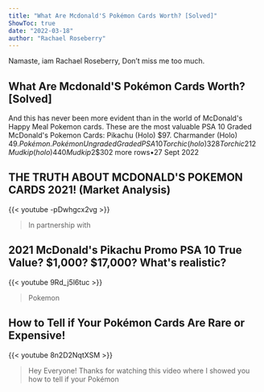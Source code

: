 ```yaml
---
title: "What Are Mcdonald'S Pokémon Cards Worth? [Solved]"
ShowToc: true 
date: "2022-03-18"
author: "Rachael Roseberry" 
---
```


Namaste, iam Rachael Roseberry, Don’t miss me too much.
## What Are Mcdonald'S Pokémon Cards Worth? [Solved]
And this has never been more evident than in the world of McDonald's Happy Meal Pokemon cards. These are the most valuable PSA 10 Graded McDonald's Pokemon Cards: Pikachu (Holo) $97. Charmander (Holo) $49
.Pokémon.PokémonUngradedGraded PSA 10Torchic (holo)$3$28Torchic$2$12Mudkip (holo)$4$40Mudkip$2$302 more rows•27 Sept 2022

## THE TRUTH ABOUT MCDONALD'S POKEMON CARDS 2021! (Market Analysis)
{{< youtube -pDwhgcx2vg >}}
>In partnership with 

## 2021 McDonald's Pikachu Promo PSA 10 True Value? $1,000? $17,000? What's realistic?
{{< youtube 9Rd_j5l6tuc >}}
>Pokemon

## How to Tell if Your Pokémon Cards Are Rare or Expensive!
{{< youtube 8n2D2NqtXSM >}}
>Hey Everyone! Thanks for watching this video where I showed you how to tell if your Pokémon 

